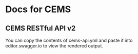 # Docs for CEMS

## CEMS RESTful API v2
You can copy the contents of cems-api.yml and paste it into editor.swagger.io to view the rendered output.